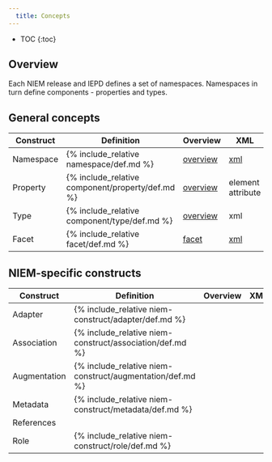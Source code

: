 ```yaml
---
  title: Concepts
---
```


- TOC
{:toc}

## Overview

Each NIEM release and IEPD defines a set of namespaces.  Namespaces in turn define components - properties and types.

## General concepts

| Construct | Definition | Overview | XML | JSON |
| --------- | ---------- | -------- | --- | ---- |
| Namespace | {% include_relative namespace/def.md %} | [overview](namespace) | [xml](namespace/xml) | [json](../../json/guidance/#niem-json-template) |
| Property | {% include_relative component/property/def.md %} | [overview](component) | element<br>attribute | [json](../../json/guidance/#element-content-of-an-object-or-association-type) |
| Type | {% include_relative component/type/def.md %} | [overview](component) | xml | json |
| Facet | {% include_relative facet/def.md %} | [facet](facet/overview) | [xml](facet/xml) | TBD |

## NIEM-specific constructs

| Construct | Definition | Overview | XML | JSON |
| --------- | ---------- | -------- | --- | ---- |
| Adapter | {% include_relative niem-construct/adapter/def.md %} |  |  | [json](../../json/guidance/#adapter-elements) |
| Association | {% include_relative niem-construct/association/def.md %} |  |  | [json](../../json/guidance/#element-content-of-an-object-or-association-type) |
| Augmentation | {% include_relative niem-construct/augmentation/def.md %} |  |  | [json](../../json/guidance/#augmentations) |
| Metadata | {% include_relative niem-construct/metadata/def.md %} |  |  | [json](../../json/guidance/#metadata) |
| References | | | |
| Role | {% include_relative niem-construct/role/def.md %} |  |  | [json](../../json/guidance/#references-and-idref-attributes) |